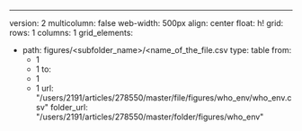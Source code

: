 ---
version: 2
multicolumn: false
web-width: 500px
align: center
float: h!
grid:
  rows: 1
  columns: 1
  grid_elements:
  - path: figures/<subfolder_name>/<name_of_the_file.csv
    type: table
    from:
    - 1
    - 1
    to:
    - 1
    - 1
    url: "/users/2191/articles/278550/master/file/figures/who_env/who_env.csv"
    folder_url: "/users/2191/articles/278550/master/folder/figures/who_env"